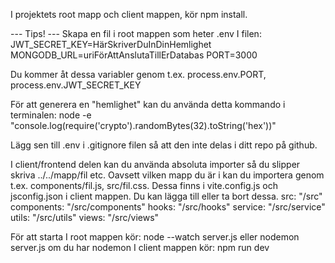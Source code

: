 I projektets root mapp och client mappen, kör npm install.

--- Tips! ---
Skapa en fil i root mappen som heter .env
I filen:
JWT_SECRET_KEY=HärSkriverDuInDinHemlighet
MONGODB_URL=uriFörAttAnslutaTillErDatabas
PORT=3000

Du kommer åt dessa variabler genom t.ex. process.env.PORT, process.env.JWT_SECRET_KEY

För att generera en "hemlighet" kan du använda detta kommando i terminalen:
node -e "console.log(require('crypto').randomBytes(32).toString('hex'))"

Lägg sen till .env i .gitignore filen så att den inte delas i ditt repo på github. 



I client/frontend delen kan du använda absoluta importer så du slipper skriva ../../mapp/fil etc. Oavsett vilken mapp du är i kan du importera genom t.ex. components/fil.js, src/fil.css.
Dessa finns i vite.config.js och jsconfig.json i client mappen. Du kan lägga till eller ta bort dessa. 
src: "/src"
components: "/src/components"
hooks: "/src/hooks"
service: "/src/service"
utils: "/src/utils"
views: "/src/views"



För att starta
I root mappen kör: node --watch server.js eller nodemon server.js om du har nodemon
I client mappen kör: npm run dev
